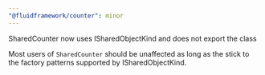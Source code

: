 ```yaml
---
"@fluidframework/counter": minor
---
```


SharedCounter now uses ISharedObjectKind and does not export the class

Most users of `SharedCounter` should be unaffected as long as the stick to the factory patterns supported by ISharedObjectKind.
